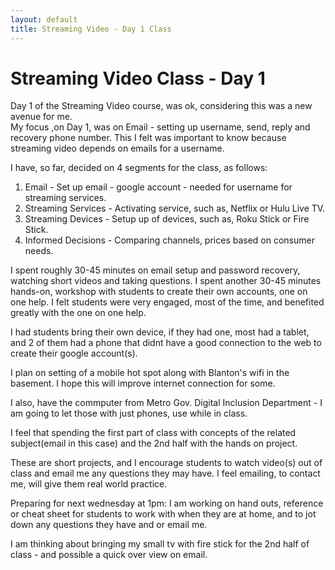 ```yaml
---
layout: default 
title: Streaming Video - Day 1 Class
---
```

# Streaming Video Class - Day 1

Day 1 of the Streaming Video course, was ok, considering this was a new avenue for me.  
My focus ,on Day 1, was on Email - setting up username, send, reply and recovery phone number.  This I felt was
important to know because streaming video depends on emails for a username.  

I have, so far, decided on 4 segments for the class, as follows: 

1. Email - Set up email - google account - needed for username for streaming services.
2. Streaming Services - Activating service, such as, Netflix or Hulu Live TV.
3. Streaming Devices - Setup up of devices, such as, Roku Stick or Fire Stick. 
4. Informed Decisions - Comparing channels, prices based on consumer needs. 

I spent roughly 30-45 minutes on email setup and password recovery, watching short videos and taking questions.
I spent another 30-45 minutes hands-on, workshop with students to create their own accounts, one on one help. 
I felt students were very engaged, most of the time, and benefited greatly with the one on one help.

I had  students bring their own device, if they had one, most had a tablet, and 2 of them had a phone that didnt have a good connection to the web to create their google account(s).

I plan on setting of a mobile hot spot along with Blanton's wifi in the basement.  I hope this will improve internet connection for some.  

I also, have the commputer from Metro Gov. Digital Inclusion Department - I am going to let those with just phones, use while in class. 

I feel that spending the first part of class with concepts of the related subject(email in this case) and the 2nd half with the hands on project.  

These are short projects, and I encourage students to watch video(s) out of class and email me any questions they may have.
I feel emailing, to contact me, will give them real world practice.

Preparing for next wednesday at 1pm:  I am working on hand outs, reference or cheat sheet for students to work with when they are at home, and to jot down any questions they have and or email me.  

I am thinking about bringing my small tv with fire stick for the 2nd half of class - and possible a quick over view on email. 






